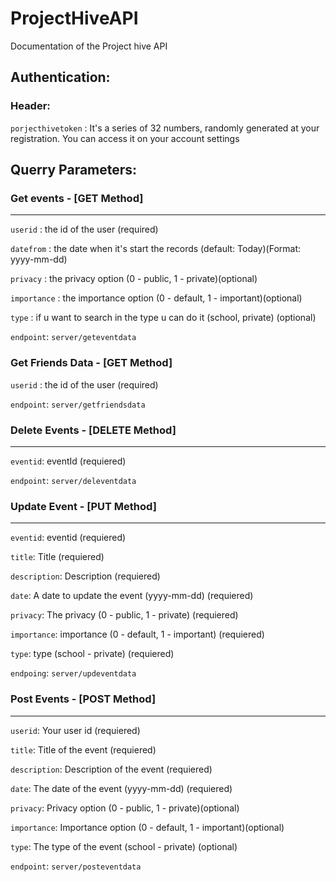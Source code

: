 # ProjectHiveAPI
Documentation of the Project hive API


## Authentication: 

### Header:

``porjecthivetoken`` : It's a series of 32 numbers, randomly generated at your registration. You can access it on your account settings

## Querry Parameters:

### Get events - [GET Method]

------

``userid`` : the id of the user (required)

``datefrom`` : the date  when it's start the records (default: Today)(Format: yyyy-mm-dd)

``privacy`` : the privacy option (0 - public, 1 - private)(optional)

``importance`` : the importance option (0 - default, 1 - important)(optional)

``type`` : if u want to search in the type u can do it (school, private) (optional)

``endpoint``: ``server/geteventdata``

### Get Friends Data - [GET Method]

``userid`` : the id of the user (required)

``endpoint``: ``server/getfriendsdata``

### Delete Events - [DELETE Method]

------
 ``eventid``: eventId (requiered)

``endpoint``: ``server/deleventdata``

### Update Event - [PUT Method]

------
``eventid``: eventid (requiered)

``title``: Title (requiered)

``description``: Description (requiered)

``date``: A date to update the event (yyyy-mm-dd) (requiered)

``privacy``: The privacy (0 - public, 1 - private) (requiered)

``importance``: importance (0 - default, 1 - important) (requiered)

``type``: type (school - private) (requiered)

``endpoing``: ``server/updeventdata``

### Post Events - [POST Method]

------

``userid``: Your user id (requiered)

``title``: Title of the event (requiered)

``description``: Description of the event (requiered)

``date``: The date of the event (yyyy-mm-dd) (requiered) 

``privacy``: Privacy option (0 - public, 1 - private)(optional)

``importance``: Importance option (0 - default, 1 - important)(optional)

``type``: The type of the event (school - private) (optional)

``endpoint``: ``server/posteventdata``
